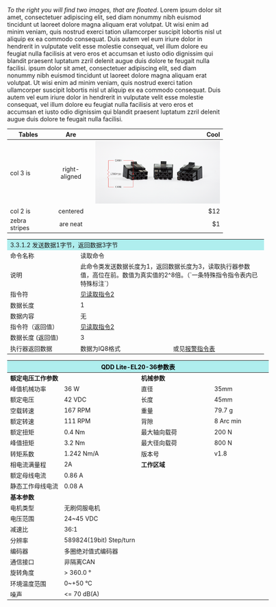 *To the right you will find two images, that are floated*. Lorem ipsum dolor sit amet, consectetuer adipiscing elit, sed diam nonummy nibh euismod tincidunt ut laoreet dolore magna aliquam erat volutpat. Ut wisi enim ad minim veniam, quis nostrud exerci tation ullamcorper suscipit lobortis nisl ut aliquip ex ea commodo consequat. Duis autem vel eum iriure dolor in hendrerit in vulputate velit esse molestie consequat, vel illum dolore eu feugiat nulla facilisis at vero eros et accumsan et iusto odio dignissim qui blandit praesent luptatum zzril delenit augue duis dolore te feugait nulla facilisi.
ipsum dolor sit amet, consectetuer adipiscing elit, sed diam nonummy nibh euismod tincidunt ut laoreet dolore magna aliquam erat volutpat. Ut wisi enim ad minim veniam, quis nostrud exerci tation ullamcorper suscipit lobortis nisl ut aliquip ex ea commodo consequat. Duis autem vel eum iriure dolor in hendrerit in vulputate velit esse molestie consequat, vel illum dolore eu feugiat nulla facilisis at vero eros et accumsan et iusto odio dignissim qui blandit praesent luptatum zzril delenit augue duis dolore te feugait nulla facilisi.





| Tables        | Are           | Cool  |
| ------------- |:-------------:| -----:|
| col 3 is      | right-aligned | <img src="../../img/终端电阻_v1_0.png" style="width:300px"> |
| col 2 is      | centered      |   $12 |
| zebra stripes | are neat      |    $1 | 



<html>
 <head></head>
 <body>
  <table style="width:600px">
   <thead>
    <tr class="tableizer-firstrow"></tr>
   </thead>
   <tbody>
    <tr>
     <td colspan="3" style="background:PaleTurquoise">3.3.1.2 发送数据1字节，返回数据3字节</td>
    </tr>
    <tr>
     <td style="width:150px">命令名称</td>
     <td colspan="2">读取命令</td>
    </tr>
    <tr>
     <td>说明</td>
     <td colspan="2">此命令类发送数据长度为1，返回数据长度为3，读取执行器参数值，高位在前。数值为真实值的2^8倍。（`一条特殊指令指令表内已特殊标注`）</td>
    </tr>
    <tr>
     <td>指令符</td>
     <td colspan="2"><a href="#!pages/CAN_Communication_Protocol.md#读取指令2:">见读取指令2</a></td>
    </tr>
    <tr>
     <td>数据长度</td>
     <td colspan="2">1</td>
    </tr>
    <tr>
     <td>数据内容</td>
     <td colspan="2">无</td>
    </tr>
    <tr>
     <td>指令符（返回值）</td>
     <td colspan="2"><a href="#!pages/CAN_Communication_Protocol.md#读取指令2:">见读取指令2</a></td>
    </tr>
    <tr>
     <td>数据长度 (返回值)</td>
     <td colspan="2">3</td>
    </tr>
    <tr>
     <td>执行器返回数据</td>
     <td>数据为IQ8格式</td>
     <td>或见<a href="#!pages/CAN_Communication_Protocol.md#附录C:报警指令表">报警指令表</a></td>
    </tr>
   </tbody>
  </table>
 </body>
</html>


<table style="width:850px"><thead><tr><th colspan="4" style="background: PaleTurquoise; color: black;">QDD Lite-EL20-36参数表</th></tr></thead><tbody><tr><td colspan="2" width=50%><b>额定电压工作参数</b></td><td colspan="2" width=50%><b>机械参数</b></td></tr><tr><td>峰值机械功率</td><td>36 W</td><td>直径</td><td>35mm</td></tr><tr><td>额定电压</td><td>42 VDC</td><td>长度</td><td>45mm</td></tr><tr><td>空载转速</td><td>167 RPM</td><td>重量</td><td>79.7 g</td></tr><tr><td>额定转速</td><td>111 RPM</td><td>背隙</td><td> 8 Arc min</td></tr><tr><td>额定扭矩</td><td>0.4 Nm</td><td>最大轴向载荷</td><td>200 N</td></tr><tr><td>峰值扭矩</td><td>3.2 Nm</td><td>最大径向载荷</td><td>800 N</td></tr><tr><td>转矩系数</td><td>1.242 Nm/A</td><td>版本号</td><td>v1.8</td></tr><tr><td>相电流满量程</td><td>2A</td><td colspan="2"><b>工作区域</b></td></tr><tr><td>额定母线电流</td><td>0.86 A</td><td colspan="2" rowspan="18"></td></tr><tr><td>静态工作母线电流</td><td>0.08 A</td></tr><tr><td colspan="2"><b>基本参数</b></td></tr><tr><td>电机类型</td><td>无刷伺服电机</td></tr><tr><td>电压范围</td><td>24~45 VDC</td></tr><tr><td>减速比</td><td>36:1</td></tr><tr><td>分辨率</td><td>589824(19bit) Step/turn</td></tr><tr><td>编码器</td><td>多圈绝对值式编码器</td></tr><tr><td>通信接口</td><td>非隔离CAN</td></tr><tr><td>旋转角度</td><td>> 360.0 °</td></tr><tr><td>环境温度范围</td><td>0~+50 °C</td></tr><tr><td>噪声</td><td><= 70 dB(A)</td></tr></tbody></table>
